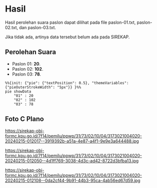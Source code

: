 # Hasil

Hasil perolehan suara paslon dapat dilihat pada file paslon-01.txt, paslon-02.txt, dan paslon-03.txt.

Jika tidak ada, artinya data tersebut belum ada pada SIREKAP.

## Perolehan Suara

 * Paslon 01: **20**.
 * Paslon 02: **102**.
 * Paslon 03: **78**.

```mermaid
%%{init: {"pie": {"textPosition": 0.5}, "themeVariables": {"pieOuterStrokeWidth": "5px"}} }%%
pie showData
    "01" : 20
    "02" : 102
    "03" : 78
```
## Foto C Plano

https://sirekap-obj-formc.kpu.go.id/7f14/pemilu/ppwp/31/73/02/10/04/3173021004020-20240215-012017--3919392b-a51a-4e87-a4f1-9e9e3a644488.jpg

https://sirekap-obj-formc.kpu.go.id/7f14/pemilu/ppwp/31/73/02/10/04/3173021004020-20240215-012050--4d1ff769-3038-4d3c-ad42-8722d3bfba13.jpg

https://sirekap-obj-formc.kpu.go.id/7f14/pemilu/ppwp/31/73/02/10/04/3173021004020-20240215-012108--0da2cf44-9b91-44b3-95ca-4ab56ed67d59.jpg
